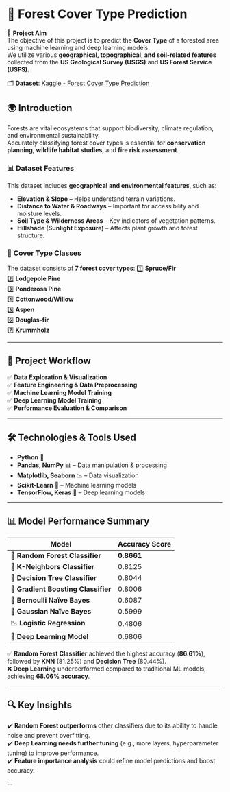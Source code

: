 # 🌲 Forest Cover Type Prediction

📌 **Project Aim**  
The objective of this project is to predict the **Cover Type** of a forested area using machine learning and deep learning models.  
We utilize various **geographical, topographical, and soil-related features** collected from the **US Geological Survey (USGS)** and **US Forest Service (USFS)**.  

🗂 **Dataset**: [Kaggle - Forest Cover Type Prediction](https://www.kaggle.com/competitions/forest-cover-type-prediction/data)  

## 🌍 **Introduction**
Forests are vital ecosystems that support biodiversity, climate regulation, and environmental sustainability.  
Accurately classifying forest cover types is essential for **conservation planning**, **wildlife habitat studies**, and **fire risk assessment**.

### 📊 **Dataset Features**
This dataset includes **geographical and environmental features**, such as:
- **Elevation & Slope** – Helps understand terrain variations.
- **Distance to Water & Roadways** – Important for accessibility and moisture levels.
- **Soil Type & Wilderness Areas** – Key indicators of vegetation patterns.
- **Hillshade (Sunlight Exposure)** – Affects plant growth and forest structure.

### 🌳 **Cover Type Classes**
The dataset consists of **7 forest cover types**:
1️⃣ **Spruce/Fir**  
2️⃣ **Lodgepole Pine**  
3️⃣ **Ponderosa Pine**  
4️⃣ **Cottonwood/Willow**  
5️⃣ **Aspen**  
6️⃣ **Douglas-fir**  
7️⃣ **Krummholz**  

---

## 🚀 **Project Workflow**
✅ **Data Exploration & Visualization**  
✅ **Feature Engineering & Data Preprocessing**  
✅ **Machine Learning Model Training**  
✅ **Deep Learning Model Training**  
✅ **Performance Evaluation & Comparison**  

---

## 🛠 **Technologies & Tools Used**
- **Python** 🐍  
- **Pandas, NumPy** 📊 – Data manipulation & processing  
- **Matplotlib, Seaborn** 📉 – Data visualization  
- **Scikit-Learn** 🤖 – Machine learning models  
- **TensorFlow, Keras** 🔬 – Deep learning models  

---

## 📊 **Model Performance Summary**
| Model | Accuracy Score |
|--------|---------------|
| 🌳 **Random Forest Classifier** | **0.8661** |
| 📌 **K-Neighbors Classifier** | 0.8125 |
| 🌲 **Decision Tree Classifier** | 0.8044 |
| 🚀 **Gradient Boosting Classifier** | 0.8006 |
| 🧪 **Bernoulli Naïve Bayes** | 0.6087 |
| 🔬 **Gaussian Naïve Bayes** | 0.5999 |
| 📉 **Logistic Regression** | 0.4806 |
| 🤖 **Deep Learning Model** | 0.6806 |

✅ **Random Forest Classifier** achieved the highest accuracy (**86.61%**), followed by **KNN** (81.25%) and **Decision Tree** (80.44%).  
❌ **Deep Learning** underperformed compared to traditional ML models, achieving **68.06% accuracy**.

---

## 🔍 **Key Insights**
✔️ **Random Forest outperforms** other classifiers due to its ability to handle noise and prevent overfitting.  
✔️ **Deep Learning needs further tuning** (e.g., more layers, hyperparameter tuning) to improve performance.  
✔️ **Feature importance analysis** could refine model predictions and boost accuracy.  

--

